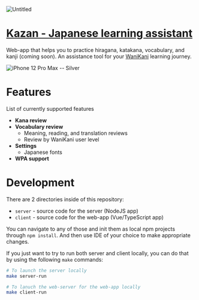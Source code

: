 ![Untitled](https://user-images.githubusercontent.com/6123702/194173134-23fec594-76ed-44a9-88b5-26c33e396a28.png)
# [Kazan - Japanese learning assistant](https://kana.vadimgush.com)

Web-app that helps you to practice hiragana, katakana, vocabulary, and kanji (coming soon). An assistance tool for your [WaniKani](https://wanikani.com) learning journey.

![iPhone 12 Pro Max -- Silver](https://user-images.githubusercontent.com/6123702/194172375-9a630f5a-805b-4235-ba23-3a2bc7369d36.png)

# Features

List of currently supported features
 * **Kana review**
 * **Vocabulary review**
   * Meaning, reading, and translation reviews
   * Review by WaniKani user level
 * **Settings**
   * Japanese fonts
 * **WPA support**

# Development

There are 2 directories inside of this repository:
 * `server` - source code for the server (NodeJS app)
 * `client` - source code for the web-app (Vue/TypeScript app)

You can navigate to any of those and init them as local npm projects through
`npm install`. And then use IDE of your choice to make appropriate changes.

If you just want to try to run both server and client locally, you can do that
by using the following `make` commands:

```sh
# To launch the server locally
make server-run

# To lanuch the web-server for the web-app locally
make client-run
```

